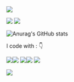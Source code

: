 <img src="https://readme-typing-svg.herokuapp.com/?lines=Hi%20My%20Friends%20，Welcome%20To%20My%20Github！;Hope%20You%20Have%20A%20Nice%20Day%20:)&font=Roboto" />
<p>
<img src="https://img.shields.io/static/v1?label=Program&message=Python&color=blue"/>
<a href="https://blog.csdn.net/qq_60923912?spm=1000.2115.3001.5343"><img src="https://img.shields.io/static/v1?label=Blog&message=CSDN&color=red"/></a>
</p>


<!--GitHub Readme Stats-->
![Anurag's GitHub stats](https://github-readme-stats.vercel.app/api?username=goodlunatic&show_icons=true&theme=radical)
<p align="left">
I code with :  👇

<img src="https://img.shields.io/badge/C%2B%2B-00599C?style=for-the-badge&logo=c%2B%2B&logoColor=white"/><img src="https://img.shields.io/badge/Python-3776AB?style=for-the-badge&logo=python&logoColor=white"/> <img src="https://img.shields.io/badge/JavaScript-F7DF1E?style=for-the-badge&logo=javascript&logoColor=white"/><img src="https://img.shields.io/badge/HTML5-E34F26?style=for-the-badge&logo=html5&logoColor=white"/>  <img src="https://img.shields.io/badge/CSS-239120?&style=for-the-badge&logo=css3&logoColor=white"/> 

<!--Github Readme Activity Graph-->
![](https://activity-graph.herokuapp.com/graph?username=goodlunatic&theme=github)

<!--
**goodlunatic/goodlunatic** is a ✨ _special_ ✨ repository because its `README.md` (this file) appears on your GitHub profile.
Here are some ideas to get you started:

- 🔭 I’m currently working on ...
- 🌱 I’m currently learning ...
- 👯 I’m looking to collaborate on ...
- 🤔 I’m looking for help with ...
- 💬 Ask me about ...
- 📫 How to reach me: ...
- 😄 Pronouns: ...
- ⚡ Fun fact: ...
-->
